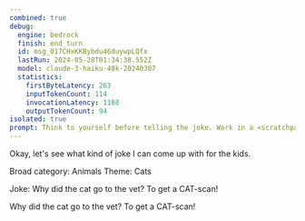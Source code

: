 ```yaml
---
combined: true
debug:
  engine: bedrock
  finish: end_turn
  id: msg_017CHxKKBybdu46duywpLQfx
  lastRun: 2024-05-28T01:34:38.552Z
  model: claude-3-haiku-48k-20240307
  statistics:
    firstByteLatency: 263
    inputTokenCount: 114
    invocationLatency: 1188
    outputTokenCount: 94
isolated: true
prompt: Think to yourself before telling the joke. Work in a <scratchpad></scratchpad> block. First, decide on a broad category for the joke. Then, decide on a theme for the joke. Finally, tell the joke. The joke should be short and direct. Put your response in <joke></joke>.
---
```


Okay, let's see what kind of joke I can come up with for the kids.

<scratchpad>
Broad category: Animals
Theme: Cats

Joke: Why did the cat go to the vet? To get a CAT-scan!
</scratchpad>

<joke>
Why did the cat go to the vet? To get a CAT-scan!
</joke>